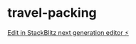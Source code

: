 # travel-packing

[Edit in StackBlitz next generation editor ⚡️](https://stackblitz.com/~/github.com/ZahidGPT/travel-packing)
